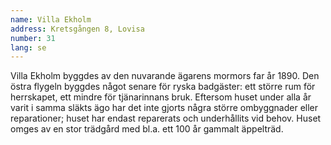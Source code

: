 ```yaml
---
name: Villa Ekholm
address: Kretsgången 8, Lovisa
number: 31
lang: se
---
```

Villa Ekholm byggdes av den nuvarande ägarens mormors far år 1890. Den östra flygeln byggdes något senare för ryska badgäster: ett större rum för herrskapet, ett mindre för tjänarinnans bruk. Eftersom huset under alla år varit i samma släkts ägo har det inte gjorts några större ombyggnader eller reparationer; huset har endast reparerats och underhållits vid behov. Huset omges av en stor trädgård med bl.a. ett 100 år gammalt äppelträd.

